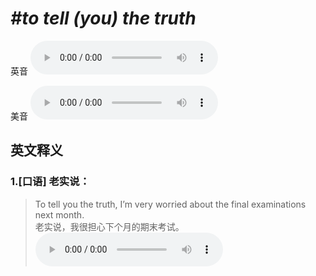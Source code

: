# ***\#to tell (you) the truth*** 
英音
<audio src="./media/to tell you the truth1_AAC.aac" controls="controls"></audio>

美音
<audio src="./media/to tell you the truth2_AAC.aac" controls="controls"></audio>



  

英文释义
---
### 1.**[口语] 老实说：**  

 > To tell you the truth, I’m very worried about the final examinations next month.   
 > 老实说，我很担心下个月的期末考试。    
<audio src="./media/truth-5.aac" controls="controls"></audio>


